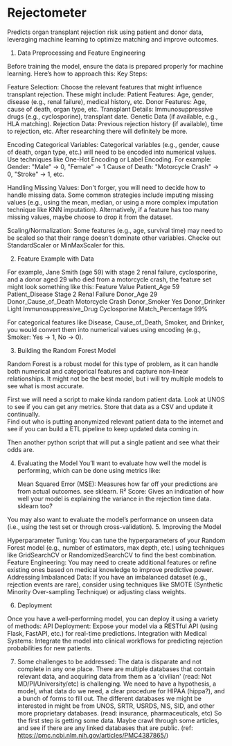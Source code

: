 # Rejectometer
Predicts organ transplant rejection risk using patient and donor data, leveraging machine learning to optimize matching and improve outcomes.


1. Data Preprocessing and Feature Engineering

Before training the model, ensure the data is prepared properly for machine learning. Here’s how to approach this:
Key Steps:

Feature Selection: Choose the relevant features that might influence transplant rejection. These might include:
    Patient Features: Age, gender, disease (e.g., renal failure), medical history, etc.
    Donor Features: Age, cause of death, organ type, etc.
    Transplant Details: Immunosuppressive drugs (e.g., cyclosporine), transplant date.
    Genetic Data (if available, e.g., HLA matching).
    Rejection Data: Previous rejection history (if available), time to rejection, etc.
After researching there will definitely be more.  

Encoding Categorical Variables:
    Categorical variables (e.g., gender, cause of death, organ type, etc.) will need to be encoded into numerical values.  Use techniques like One-Hot Encoding or Label Encoding.
    For example:
        Gender: "Male" -> 0, "Female" -> 1
        Cause of Death: "Motorcycle Crash" -> 0, "Stroke" -> 1, etc.

Handling Missing Values:
    Don't forger, you will need to decide how to handle missing data. Some common strategies include imputing missing values (e.g., using the mean, median, or using a more complex imputation technique like KNN imputation).
    Alternatively, if a feature has too many missing values, maybe choose to drop it from the dataset.

Scaling/Normalization:
    Some features (e.g., age, survival time) may need to be scaled so that their range doesn’t dominate other variables. Checke out StandardScaler or MinMaxScaler for this.

   

2. Feature Example with Data

For example, Jane Smith (age 59) with stage 2 renal failure, cyclosporine, and a donor aged 29 who died from a motorcycle crash, the feature set might look something like this:
Feature	Value
Patient_Age	59
Patient_Disease	Stage 2 Renal Failure
Donor_Age	29
Donor_Cause_of_Death	Motorcycle Crash
Donor_Smoker	Yes
Donor_Drinker	Light
Immunosuppressive_Drug	Cyclosporine
Match_Percentage	99%

For categorical features like Disease, Cause_of_Death, Smoker, and Drinker, you would convert them into numerical values using encoding (e.g., Smoker: Yes -> 1, No -> 0).

3. Building the Random Forest Model

Random Forest is a robust model for this type of problem, as it can handle both numerical and categorical features and capture non-linear relationships. It might not be the best model, but i will try multiple models to see what is most accurate.   

First we will need a script to make kinda random patient data.  Look at UNOS to see if you can get any metrics. Store that data as a CSV and update it continually.  
Find out who is putting anonymized relevant patient data to the internet and see if you can build a ETL pipeline to keep updated data coming in.  

Then another python script that will put a single patient and see what their odds are.  

4. Evaluating the Model
You’ll want to evaluate how well the model is performing, which can be done using metrics like:

    Mean Squared Error (MSE): Measures how far off your predictions are from actual outcomes.  see sklearn.
    R² Score: Gives an indication of how well your model is explaining the variance in the rejection time data.  sklearn too?

You may also want to evaluate the model’s performance on unseen data (i.e., using the test set or through cross-validation).
5. Improving the Model

Hyperparameter Tuning: You can tune the hyperparameters of your Random Forest model (e.g., number of estimators, max depth, etc.) using techniques like GridSearchCV or RandomizedSearchCV to find the best combination.
Feature Engineering: You may need to create additional features or refine existing ones based on medical knowledge to improve predictive power.
Addressing Imbalanced Data: If you have an imbalanced dataset (e.g., rejection events are rare), consider using techniques like SMOTE (Synthetic Minority Over-sampling Technique) or adjusting class weights.


6. Deployment

Once you have a well-performing model, you can deploy it using a variety of methods:
API Deployment: Expose your model via a RESTful API (using Flask, FastAPI, etc.) for real-time predictions.
Integration with Medical Systems: Integrate the model into clinical workflows for predicting rejection probabilities for new patients.

   
7.  Some challenges to be addressed:
    The data is disparate and not complete in any one place.  There are multiple databases that contain relevant data, and acquiring data from them as a 'civilian' (read: Not MD/PI/University/etc)  is challenging.  We need to have a hypothesis, a model, what data do we need, a clear procedure for HIPAA (hippa?), and a bunch of forms to fill out.  The different databases we might be interested in might be from UNOS, SRTR, USRDS, NIS, SID, and other more proprietary databases. (read: insurance, pharmaceuticals, etc)  So the first step is getting some data.  Maybe crawl through some articles, and see if there are any linked databases that are public.   (ref: https://pmc.ncbi.nlm.nih.gov/articles/PMC4387865/)